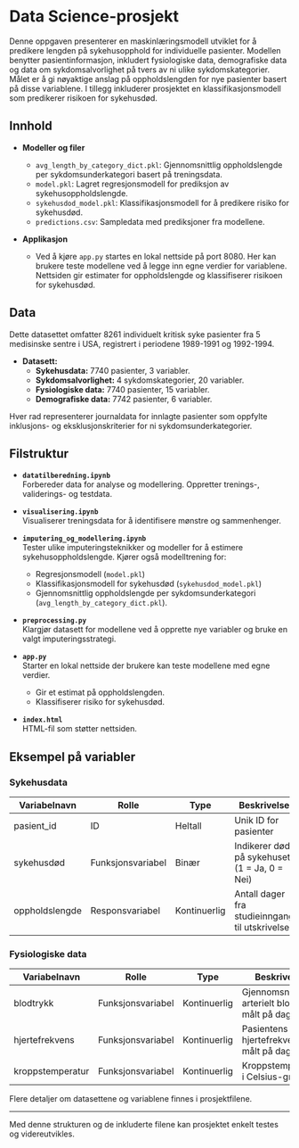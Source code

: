 # Data Science-prosjekt

Denne oppgaven presenterer en maskinlæringsmodell utviklet for å predikere lengden på sykehusopphold for individuelle pasienter. Modellen benytter pasientinformasjon, inkludert fysiologiske data, demografiske data og data om sykdomsalvorlighet på tvers av ni ulike sykdomskategorier. Målet er å gi nøyaktige anslag på oppholdslengden for nye pasienter basert på disse variablene. I tillegg inkluderer prosjektet en klassifikasjonsmodell som predikerer risikoen for sykehusdød.

## Innhold

- **Modeller og filer**
  - `avg_length_by_category_dict.pkl`: Gjennomsnittlig oppholdslengde per sykdomsunderkategori basert på treningsdata.
  - `model.pkl`: Lagret regresjonsmodell for prediksjon av sykehusoppholdslengde.
  - `sykehusdod_model.pkl`: Klassifikasjonsmodell for å predikere risiko for sykehusdød.
  - `predictions.csv`: Sampledata med prediksjoner fra modellene.
  
- **Applikasjon**
  - Ved å kjøre `app.py` startes en lokal nettside på port 8080. Her kan brukere teste modellene ved å legge inn egne verdier for variablene. Nettsiden gir estimater for oppholdslengde og klassifiserer risikoen for sykehusdød.

## Data

Dette datasettet omfatter 8261 individuelt kritisk syke pasienter fra 5 medisinske sentre i USA, registrert i periodene 1989-1991 og 1992-1994.

- **Datasett:**
  - **Sykehusdata:** 7740 pasienter, 3 variabler.
  - **Sykdomsalvorlighet:** 4 sykdomskategorier, 20 variabler.
  - **Fysiologiske data:** 7740 pasienter, 15 variabler.
  - **Demografiske data:** 7742 pasienter, 6 variabler.

Hver rad representerer journaldata for innlagte pasienter som oppfylte inklusjons- og eksklusjonskriterier for ni sykdomsunderkategorier.

## Filstruktur

- **`datatilberedning.ipynb`**  
  Forbereder data for analyse og modellering. Oppretter trenings-, validerings- og testdata.

- **`visualisering.ipynb`**  
  Visualiserer treningsdata for å identifisere mønstre og sammenhenger.

- **`imputering_og_modellering.ipynb`**  
  Tester ulike imputeringsteknikker og modeller for å estimere sykehusoppholdslengde. Kjører også modelltrening for:
  - Regresjonsmodell (`model.pkl`)
  - Klassifikasjonsmodell for sykehusdød (`sykehusdod_model.pkl`)
  - Gjennomsnittlig oppholdslengde per sykdomsunderkategori (`avg_length_by_category_dict.pkl`).

- **`preprocessing.py`**  
  Klargjør datasett for modellene ved å opprette nye variabler og bruke en valgt imputeringsstrategi.

- **`app.py`**  
  Starter en lokal nettside der brukere kan teste modellene med egne verdier.  
  - Gir et estimat på oppholdslengden.  
  - Klassifiserer risiko for sykehusdød.

- **`index.html`**  
  HTML-fil som støtter nettsiden.

## Eksempel på variabler

### Sykehusdata

| Variabelnavn   | Rolle               | Type         | Beskrivelse                                             |
|----------------|---------------------|--------------|---------------------------------------------------------|
| pasient_id     | ID                  | Heltall      | Unik ID for pasienter                                  |
| sykehusdød     | Funksjonsvariabel   | Binær        | Indikerer død på sykehuset (1 = Ja, 0 = Nei)           |
| oppholdslengde | Responsvariabel     | Kontinuerlig | Antall dager fra studieinngang til utskrivelse          |

### Fysiologiske data

| Variabelnavn       | Rolle            | Type         | Beskrivelse                                             |
|--------------------|------------------|--------------|---------------------------------------------------------|
| blodtrykk          | Funksjonsvariabel| Kontinuerlig | Gjennomsnittlig arterielt blodtrykk målt på dag 1       |
| hjertefrekvens     | Funksjonsvariabel| Kontinuerlig | Pasientens hjertefrekvens målt på dag 1                |
| kroppstemperatur   | Funksjonsvariabel| Kontinuerlig | Kroppstemperatur i Celsius-grader                      |

Flere detaljer om datasettene og variablene finnes i prosjektfilene.

---

Med denne strukturen og de inkluderte filene kan prosjektet enkelt testes og videreutvikles.

